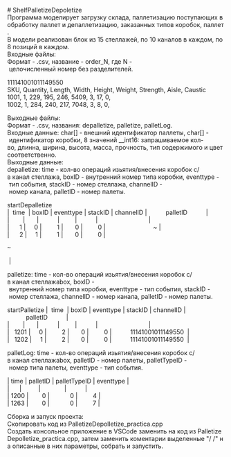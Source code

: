 #&nbsp;ShelfPalletizeDepoletize<br />
Программа&nbsp;моделирует&nbsp;загрузку&nbsp;склада,&nbsp;паллетизацию&nbsp;поступающих&nbsp;в&nbsp;обработку&nbsp;паллет&nbsp;и&nbsp;депаллетизацию,&nbsp;заказанных&nbsp;типов&nbsp;коробок,&nbsp;паллет.<br />
В&nbsp;модели&nbsp;реализован&nbsp;блок&nbsp;из&nbsp;15&nbsp;стеллажей,&nbsp;по&nbsp;10&nbsp;каналов&nbsp;в&nbsp;каждом,&nbsp;по&nbsp;8&nbsp;позиций&nbsp;в&nbsp;каждом.<br />
Входные&nbsp;файлы:<br />
Формат&nbsp;-&nbsp;.csv,&nbsp;название&nbsp;-&nbsp;order_N,&nbsp;где&nbsp;N&nbsp;-&nbsp;целочисленный&nbsp;номер&nbsp;без&nbsp;разделителей.<br />

111141001011149550<br />
SKU,&nbsp;Quantity,&nbsp;Length,&nbsp;Width,&nbsp;Height,&nbsp;Weight,&nbsp;Strength,&nbsp;Aisle,&nbsp;Caustic<br />
1001,	1,	229,	195,	246,	5409,	3,	17,	0,	<br />
1002,	1,	284,	240,	217,	7048,	3,	8,	0,	<br />

Выходные&nbsp;файлы:<br />
Формат&nbsp;-&nbsp;.csv,&nbsp;названия:&nbsp;depalletize,&nbsp;palletize,&nbsp;palletLog.<br />
Входные&nbsp;данные:&nbsp;char[]&nbsp;-&nbsp;внешний&nbsp;идентификатор&nbsp;паллеты,&nbsp;char[]&nbsp;-&nbsp;идентификатор&nbsp;коробки,&nbsp;8&nbsp;значений&nbsp;__int16:&nbsp;запрашиваемое&nbsp;кол-во,&nbsp;длинна,&nbsp;ширина,&nbsp;высота,&nbsp;масса,&nbsp;прочность,&nbsp;тип&nbsp;содержимого&nbsp;и&nbsp;цвет&nbsp;соответственно.<br />
Выходные&nbsp;данные:<br />
depalletize:&nbsp;time&nbsp;-&nbsp;кол-во&nbsp;операций&nbsp;изьятия/внесения&nbsp;коробок&nbsp;с/в&nbsp;канал&nbsp;стеллажа,&nbsp;boxID&nbsp;-&nbsp;внутренний&nbsp;номер&nbsp;типа&nbsp;коробки,&nbsp;eventtype&nbsp;-&nbsp;тип&nbsp;события,&nbsp;stackID&nbsp;-&nbsp;номер&nbsp;стеллажа,&nbsp;channelID&nbsp;-&nbsp;номер&nbsp;канала,&nbsp;palletID&nbsp;-&nbsp;номер&nbsp;палеты.<br />

startDepalletize<br />
|&nbsp;&nbsp;time&nbsp;&nbsp;|&nbsp;boxID&nbsp;|&nbsp;eventtype&nbsp;|&nbsp;stackID&nbsp;|&nbsp;channelID&nbsp;|&nbsp;&nbsp;&nbsp;&nbsp;&nbsp;&nbsp;&nbsp;&nbsp;&nbsp;&nbsp;&nbsp;palletID&nbsp;&nbsp;&nbsp;&nbsp;&nbsp;&nbsp;&nbsp;&nbsp;&nbsp;&nbsp;&nbsp;|<br />
|&nbsp;&nbsp;&nbsp;&nbsp;&nbsp;&nbsp;&nbsp;&nbsp;|&nbsp;&nbsp;&nbsp;&nbsp;&nbsp;&nbsp;&nbsp;|&nbsp;&nbsp;&nbsp;&nbsp;&nbsp;&nbsp;&nbsp;&nbsp;&nbsp;&nbsp;&nbsp;|&nbsp;&nbsp;&nbsp;&nbsp;&nbsp;&nbsp;&nbsp;&nbsp;&nbsp;|&nbsp;&nbsp;&nbsp;&nbsp;&nbsp;&nbsp;&nbsp;&nbsp;&nbsp;&nbsp;&nbsp;|&nbsp;&nbsp;&nbsp;&nbsp;&nbsp;&nbsp;&nbsp;&nbsp;&nbsp;&nbsp;&nbsp;&nbsp;&nbsp;&nbsp;&nbsp;&nbsp;&nbsp;&nbsp;&nbsp;&nbsp;&nbsp;&nbsp;&nbsp;&nbsp;&nbsp;&nbsp;&nbsp;&nbsp;&nbsp;&nbsp;|<br />
|&nbsp;&nbsp;&nbsp;&nbsp;&nbsp;&nbsp;1&nbsp;|&nbsp;&nbsp;&nbsp;&nbsp;&nbsp;0&nbsp;|&nbsp;&nbsp;&nbsp;&nbsp;&nbsp;&nbsp;&nbsp;&nbsp;&nbsp;1&nbsp;|&nbsp;&nbsp;&nbsp;&nbsp;&nbsp;&nbsp;&nbsp;0&nbsp;|&nbsp;&nbsp;&nbsp;&nbsp;&nbsp;&nbsp;&nbsp;&nbsp;&nbsp;0&nbsp;|&nbsp;&nbsp;&nbsp;&nbsp;&nbsp;&nbsp;&nbsp;&nbsp;&nbsp;&nbsp;&nbsp;&nbsp;&nbsp;&nbsp;&nbsp;&nbsp;&nbsp;&nbsp;&nbsp;&nbsp;&nbsp;&nbsp;&nbsp;&nbsp;&nbsp;&nbsp;&nbsp;&nbsp;~&nbsp;|&nbsp;<br />
|&nbsp;&nbsp;&nbsp;&nbsp;&nbsp;&nbsp;2&nbsp;|&nbsp;&nbsp;&nbsp;&nbsp;&nbsp;1&nbsp;|&nbsp;&nbsp;&nbsp;&nbsp;&nbsp;&nbsp;&nbsp;&nbsp;&nbsp;1&nbsp;|&nbsp;&nbsp;&nbsp;&nbsp;&nbsp;&nbsp;&nbsp;0&nbsp;|&nbsp;&nbsp;&nbsp;&nbsp;&nbsp;&nbsp;&nbsp;&nbsp;&nbsp;0&nbsp;|&nbsp;&nbsp;&nbsp;&nbsp;&nbsp;&nbsp;&nbsp;&nbsp;&nbsp;&nbsp;&nbsp;&nbsp;&nbsp;&nbsp;&nbsp;&nbsp;&nbsp;&nbsp;&nbsp;&nbsp;&nbsp;&nbsp;&nbsp;&nbsp;&nbsp;&nbsp;&nbsp;&nbsp;<pre>~</pre>&nbsp;|&nbsp;<br />

palletize:&nbsp;time&nbsp;-&nbsp;кол-во&nbsp;операций&nbsp;изьятия/внесения&nbsp;коробок&nbsp;с/в&nbsp;канал&nbsp;стеллажаbox,&nbsp;boxID&nbsp;-&nbsp;внутренний&nbsp;номер&nbsp;типа&nbsp;коробки,&nbsp;eventtype&nbsp;-&nbsp;тип&nbsp;события,&nbsp;stackID&nbsp;-&nbsp;номер&nbsp;стеллажа,&nbsp;channelID&nbsp;-&nbsp;номер&nbsp;канала,&nbsp;palletID&nbsp;-&nbsp;номер&nbsp;палеты.<br />

startPalletize
|&nbsp;&nbsp;time&nbsp;&nbsp;|&nbsp;boxID&nbsp;|&nbsp;eventtype&nbsp;|&nbsp;stackID&nbsp;|&nbsp;channelID&nbsp;|&nbsp;&nbsp;&nbsp;&nbsp;&nbsp;&nbsp;&nbsp;&nbsp;&nbsp;&nbsp;&nbsp;palletID&nbsp;&nbsp;&nbsp;&nbsp;&nbsp;&nbsp;&nbsp;&nbsp;&nbsp;&nbsp;&nbsp;|<br />
|&nbsp;&nbsp;&nbsp;&nbsp;&nbsp;&nbsp;&nbsp;&nbsp;|&nbsp;&nbsp;&nbsp;&nbsp;&nbsp;&nbsp;&nbsp;|&nbsp;&nbsp;&nbsp;&nbsp;&nbsp;&nbsp;&nbsp;&nbsp;&nbsp;&nbsp;&nbsp;|&nbsp;&nbsp;&nbsp;&nbsp;&nbsp;&nbsp;&nbsp;&nbsp;&nbsp;|&nbsp;&nbsp;&nbsp;&nbsp;&nbsp;&nbsp;&nbsp;&nbsp;&nbsp;&nbsp;&nbsp;|&nbsp;&nbsp;&nbsp;&nbsp;&nbsp;&nbsp;&nbsp;&nbsp;&nbsp;&nbsp;&nbsp;&nbsp;&nbsp;&nbsp;&nbsp;&nbsp;&nbsp;&nbsp;&nbsp;&nbsp;&nbsp;&nbsp;&nbsp;&nbsp;&nbsp;&nbsp;&nbsp;&nbsp;&nbsp;&nbsp;|<br />
|&nbsp;&nbsp;&nbsp;1201&nbsp;|&nbsp;&nbsp;&nbsp;&nbsp;&nbsp;0&nbsp;|&nbsp;&nbsp;&nbsp;&nbsp;&nbsp;&nbsp;&nbsp;&nbsp;&nbsp;2&nbsp;|&nbsp;&nbsp;&nbsp;&nbsp;&nbsp;&nbsp;&nbsp;0&nbsp;|&nbsp;&nbsp;&nbsp;&nbsp;&nbsp;&nbsp;&nbsp;&nbsp;&nbsp;0&nbsp;|&nbsp;&nbsp;&nbsp;&nbsp;&nbsp;&nbsp;&nbsp;&nbsp;&nbsp;&nbsp;&nbsp;11141001011149550&nbsp;&nbsp;|&nbsp;<br />
|&nbsp;&nbsp;&nbsp;1202&nbsp;|&nbsp;&nbsp;&nbsp;&nbsp;&nbsp;1&nbsp;|&nbsp;&nbsp;&nbsp;&nbsp;&nbsp;&nbsp;&nbsp;&nbsp;&nbsp;2&nbsp;|&nbsp;&nbsp;&nbsp;&nbsp;&nbsp;&nbsp;&nbsp;0&nbsp;|&nbsp;&nbsp;&nbsp;&nbsp;&nbsp;&nbsp;&nbsp;&nbsp;&nbsp;0&nbsp;|&nbsp;&nbsp;&nbsp;&nbsp;&nbsp;&nbsp;&nbsp;&nbsp;&nbsp;&nbsp;&nbsp;11141001011149550&nbsp;&nbsp;|&nbsp;<br />

palletLog:&nbsp;time&nbsp;-&nbsp;кол-во&nbsp;операций&nbsp;изьятия/внесения&nbsp;коробок&nbsp;с/в&nbsp;канал&nbsp;стеллажаbox,&nbsp;palletID&nbsp;-&nbsp;номер&nbsp;палеты,&nbsp;palletTypeID&nbsp;-&nbsp;номер&nbsp;типа&nbsp;палеты,&nbsp;eventtype&nbsp;-&nbsp;тип&nbsp;события.<br />

|&nbsp;time&nbsp;|&nbsp;palletID&nbsp;|&nbsp;palletTypeID&nbsp;|&nbsp;eventtype&nbsp;|<br />
|&nbsp;&nbsp;&nbsp;&nbsp;&nbsp;&nbsp;|&nbsp;&nbsp;&nbsp;&nbsp;&nbsp;&nbsp;&nbsp;&nbsp;&nbsp;&nbsp;|&nbsp;&nbsp;&nbsp;&nbsp;&nbsp;&nbsp;&nbsp;&nbsp;&nbsp;&nbsp;&nbsp;&nbsp;&nbsp;&nbsp;|&nbsp;&nbsp;&nbsp;&nbsp;&nbsp;&nbsp;&nbsp;&nbsp;&nbsp;&nbsp;&nbsp;|<br />
|&nbsp;1200&nbsp;|&nbsp;&nbsp;&nbsp;&nbsp;&nbsp;&nbsp;&nbsp;&nbsp;0&nbsp;|&nbsp;&nbsp;&nbsp;&nbsp;&nbsp;&nbsp;&nbsp;&nbsp;&nbsp;&nbsp;&nbsp;&nbsp;0&nbsp;|&nbsp;&nbsp;&nbsp;&nbsp;&nbsp;&nbsp;&nbsp;&nbsp;&nbsp;4&nbsp;|&nbsp;<br />
|&nbsp;1263&nbsp;|&nbsp;&nbsp;&nbsp;&nbsp;&nbsp;&nbsp;&nbsp;&nbsp;0&nbsp;|&nbsp;&nbsp;&nbsp;&nbsp;&nbsp;&nbsp;&nbsp;&nbsp;&nbsp;&nbsp;&nbsp;&nbsp;0&nbsp;|&nbsp;&nbsp;&nbsp;&nbsp;&nbsp;&nbsp;&nbsp;&nbsp;&nbsp;7&nbsp;|&nbsp;<br />


Сборка&nbsp;и&nbsp;запуск&nbsp;проекта:<br />
Скопировать&nbsp;код&nbsp;из&nbsp;PalletizeDepolletize_practica.cpp<br />
Создать&nbsp;консольное&nbsp;приложение&nbsp;в&nbsp;VSCode&nbsp;заменить&nbsp;на&nbsp;код&nbsp;из&nbsp;PalletizeDepolletize_practica.cpp,&nbsp;затем&nbsp;заменить&nbsp;коментарии&nbsp;выделенные&nbsp;"/*&nbsp;*/"&nbsp;на&nbsp;описанные&nbsp;в&nbsp;них&nbsp;параметры,&nbsp;собрать&nbsp;и&nbsp;запустить.<br />
